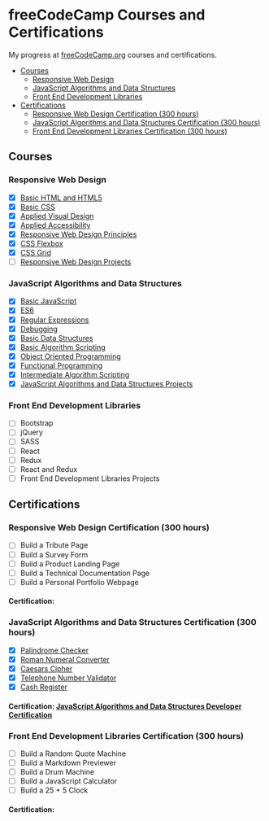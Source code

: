 # freeCodeCamp Courses and Certifications

My progress at [freeCodeCamp.org](https://www.freecodecamp.org) courses and certifications.
- [Courses](#courses)
  - [Responsive Web Design](#responsive-web-design)
  - [JavaScript Algorithms and Data Structures](#javascript-algorithms-and-data-structures)
  - [Front End Development Libraries](#front-end-development-libraries)
- [Certifications](#certifications)
  - [Responsive Web Design Certification (300 hours)](#responsive-web-design-certification-300-hours)
  - [JavaScript Algorithms and Data Structures Certification (300 hours)](#javascript-algorithms-and-data-structures-certification-300-hours)
  - [Front End Development Libraries Certification (300 hours)](#front-end-development-libraries-certification-300-hours)

## Courses

### Responsive Web Design
- [x] [Basic HTML and HTML5](https://www.freecodecamp.org/learn/responsive-web-design/#basic-html-and-html5)
- [x] [Basic CSS](https://www.freecodecamp.org/learn/responsive-web-design/#basic-css)
- [x] [Applied Visual Design](https://www.freecodecamp.org/learn/responsive-web-design/#applied-visual-design)
- [x] [Applied Accessibility](https://www.freecodecamp.org/learn/responsive-web-design/#applied-accessibility)
- [x] [Responsive Web Design Principles](https://www.freecodecamp.org/learn/responsive-web-design/#responsive-web-design-principles)
- [x] [CSS Flexbox](https://www.freecodecamp.org/learn/responsive-web-design/#css-flexbox)
- [x] [CSS Grid](https://www.freecodecamp.org/learn/responsive-web-design/#css-grid)
- [ ] [Responsive Web Design Projects](https://www.freecodecamp.org/learn/responsive-web-design/#responsive-web-design-projects)

### JavaScript Algorithms and Data Structures
- [x] [Basic JavaScript](https://www.freecodecamp.org/learn/javascript-algorithms-and-data-structures/#basic-javascript)
- [x] [ES6](https://www.freecodecamp.org/learn/javascript-algorithms-and-data-structures/#es6)
- [x] [Regular Expressions](https://www.freecodecamp.org/learn/javascript-algorithms-and-data-structures/#regular-expressions)
- [x] [Debugging](https://www.freecodecamp.org/learn/javascript-algorithms-and-data-structures/#debugging)
- [x] [Basic Data Structures](https://www.freecodecamp.org/learn/javascript-algorithms-and-data-structures/#basic-data-structures)
- [x] [Basic Algorithm Scripting](https://www.freecodecamp.org/learn/javascript-algorithms-and-data-structures/#basic-algorithm-scripting)
- [x] [Object Oriented Programming](https://www.freecodecamp.org/learn/javascript-algorithms-and-data-structures/#object-oriented-programming)
- [x] [Functional Programming](https://www.freecodecamp.org/learn/javascript-algorithms-and-data-structures/#functional-programming)
- [x] [Intermediate Algorithm Scripting](https://www.freecodecamp.org/learn/javascript-algorithms-and-data-structures/#intermediate-algorithm-scripting)
- [x] [JavaScript Algorithms and Data Structures Projects](https://www.freecodecamp.org/learn/javascript-algorithms-and-data-structures/#javascript-algorithms-and-data-structures-projects)

### Front End Development Libraries
- [ ] Bootstrap
- [ ] jQuery
- [ ] SASS
- [ ] React
- [ ] Redux
- [ ] React and Redux
- [ ] Front End Development Libraries Projects

## Certifications

### Responsive Web Design Certification (300 hours)
- [ ] Build a Tribute Page
- [ ] Build a Survey Form
- [ ] Build a Product Landing Page
- [ ] Build a Technical Documentation Page
- [ ] Build a Personal Portfolio Webpage

#### **Certification:**

### JavaScript Algorithms and Data Structures Certification (300 hours)
- [x] [Palindrome Checker](https://www.freecodecamp.org/learn/javascript-algorithms-and-data-structures/javascript-algorithms-and-data-structures-projects/palindrome-checker)
- [x] [Roman Numeral Converter](https://www.freecodecamp.org/learn/javascript-algorithms-and-data-structures/javascript-algorithms-and-data-structures-projects/roman-numeral-converter)
- [x] [Caesars Cipher](https://www.freecodecamp.org/learn/javascript-algorithms-and-data-structures/javascript-algorithms-and-data-structures-projects/caesars-cipher)
- [x] [Telephone Number Validator](https://www.freecodecamp.org/learn/javascript-algorithms-and-data-structures/javascript-algorithms-and-data-structures-projects/telephone-number-validator)
- [x] [Cash Register](https://www.freecodecamp.org/learn/javascript-algorithms-and-data-structures/javascript-algorithms-and-data-structures-projects/cash-register)

#### **Certification: [JavaScript Algorithms and Data Structures Developer Certification](https://www.freecodecamp.org/certification/chousein/javascript-algorithms-and-data-structures)**

### Front End Development Libraries Certification (300 hours)
- [ ] Build a Random Quote Machine
- [ ] Build a Markdown Previewer
- [ ] Build a Drum Machine
- [ ] Build a JavaScript Calculator
- [ ] Build a 25 + 5 Clock

#### **Certification:**

